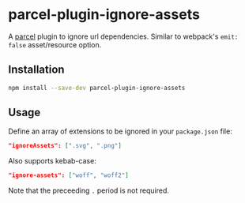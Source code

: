 # parcel-plugin-ignore-assets

A [parcel](https://github.com/parcel-bundler/parcel) plugin to ignore url dependencies. Similar to webpack's `emit: false` asset/resource option.

## Installation

```bash
npm install --save-dev parcel-plugin-ignore-assets
```

## Usage

Define an array of extensions to be ignored in your `package.json` file:

```json
"ignoreAssets": [".svg", ".png"]
```
Also supports kebab-case:
```json
"ignore-assets": ["woff", "woff2"]
```
Note that the preceeding `.` period is not required.
